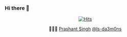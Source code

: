 
### Hi there 👋

<div align="center">


[![Hits](https://hits.seeyoufarm.com/api/count/incr/badge.svg?url=https%3A%2F%2Fgithub.com%2Fls-da3m0ns&count_bg=%2379C83D&title_bg=%23555555&icon=&icon_color=%23E7E7E7&title=hits&edge_flat=false)](https://hits.seeyoufarm.com)



 👨🏻‍💻 [Prashant Singh](https://ls-da3m0ns.github.io) [@ls-da3m0ns](https://ls-da3m0ns.github.io)

</div>
